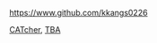 
<!-- Give link to your github home page -->
<span id="github">https://www.github.com/kkangs0226</span>

<!-- Give your internal and external projects related to the module -->
<span id="projects">[CATcher](https://github.com/CATcher-org/CATcher), [TBA]()</span>
